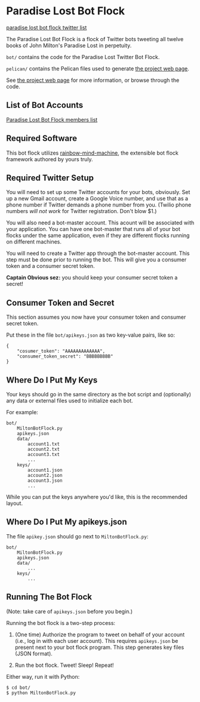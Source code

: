 # Paradise Lost Bot Flock

[paradise lost bot flock twitter list](https://twitter.com/charlesreid1/lists/miltonbotflock)

The Paradise Lost Bot Flock is a flock of Twitter bots 
tweeting all twelve books of John Milton's Paradise Lost
in perpetuity.

`bot/` contains the code for the Paradise Lost Twitter Bot Flock.

`pelican/` contains the Pelican files used to generate [the project web page](http://charlesreid1.github.io/milton).

See [the project web page](http://charlesreid1.github.io/milton) for more information,
or browse through the code.

## List of Bot Accounts

[Paradise Lost Bot Flock members list](https://twitter.com/charlesreid1/lists/miltonbotflock/members)

## Required Software

This bot flock utilizes [rainbow-mind-machine](https://github.com/rainbow-mind-machine/rainbow-mind-machine),
the extensible bot flock framework authored by yours truly.

## Required Twitter Setup

You will need to set up some Twitter accounts for your bots, obviously.
Set up a new Gmail account, create a Google Voice number, and use that 
as a phone number if Twitter demands a phone number from you.
(Twilio phone numbers _will not work_ for Twitter registration. Don't blow $1.)

You will also need a bot-master account. This acount will be associated with
your application. You can have one bot-master that runs all of your bot flocks
under the same application, even if they are different flocks running on 
different machines.

You will need to create a Twitter app through the bot-master account.
This step must be done prior to running the bot.
This will give you a consumer token and a consumer secret token.

**Captain Obvious sez:** you should keep your consumer secret token a secret!

## Consumer Token and Secret

This section assumes you now have your consumer token and consumer secret token.

Put these in the file `bot/apikeys.json` as two key-value pairs, like so:

```
{
    "cosumer_token": "AAAAAAAAAAAAA",
    "consumer_token_secret": "BBBBBBBBB"
}
```

## Where Do I Put My Keys

Your keys should go in the same directory as
the bot script and (optionally) any data or 
external files used to initialize each bot.

For example:

```
bot/
    MiltonBotFlock.py
    apikeys.json
    data/
        account1.txt
        account2.txt
        account3.txt
        ...
    keys/
        account1.json
        account2.json
        account3.json
        ...
```

While you can put the keys anywhere you'd like,
this is the recommended layout.

## Where Do I Put My apikeys.json

The file `apikey.json` should go next to `MiltonBotFlock.py`:

```
bot/
    MiltonBotFlock.py
    apikeys.json
    data/
        ...
    keys/
        ...
```


## Running The Bot Flock

(Note: take care of `apikeys.json` before you begin.)

Running the bot flock is a two-step process:

1. (One time) Authorize the program to tweet on behalf of your account 
    (i.e., log in with each user account). This requires `apikeys.json` be present
    next to your bot flock program. This step generates key files (JSON format).

2. Run the bot flock. Tweet! Sleep! Repeat!

Either way, run it with Python:

```
$ cd bot/
$ python MiltonBotFlock.py
```

